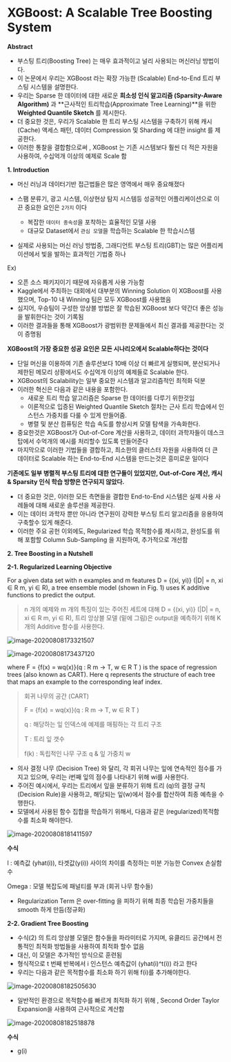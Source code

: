 # XGBoost: A Scalable Tree Boosting System



**Abstract**

* 부스팅 트리(Boosting Tree) 는 매우 효과적이고 널리 사용되는 머신러닝 방법이다.
* 이 논문에서 우리는 XGBoost 라는 확장 가능한 (Scalable) End-to-End 트리 부스팅 시스템을 설명한다.
* 우리는 Sparse 한 데이터에 대한 새로운 **희소성 인식 알고리즘 (Sparsity-Aware Algorithm)** 과 **근사적인 트리학습(Approximate Tree Learning)**을 위한 **Weighted Quantile Sketch** 를 제시한다.
* 더 중요한 것은, 우리가 Scalable 한 트리 부스팅 시스템을 구축하기 위해 캐시(Cache) 액세스 패턴, 데이터 Compression 및 Sharding 에 대한 insight 를 제공한다.
* 이러한 통찰을 결합함으로써 , XGBoost 는 기존 시스템보다 훨씬 더 적은 자원을 사용하여, 수십억개 이상의 예제로 Scale 함



**1. Introduction**

* 머신 러닝과 데이터기반 접근법들은 많은 영역에서 매우 중요해졌다
* 스팸 분류기, 광고 시스템, 이상현상 탐지 시스템등 성공적인 어플리케이션으로 이끈 중요한 요인은 `2가지` 이다
  * 복잡한 `데이터 종속성`을 포착하는 효율적인 모델 사용
  * 대규모 Dataset에서 `관심 모델`을 학습하는 Scalable 한 학습시스템

* 실제로 사용되는 머신 러닝 방법중, 그래디언트 부스팅 트리(GBT)는 많은 어플리케이션에서 빛을 발하는 효과적인 기법중 하나

Ex)

* 오픈 소스 패키지이기 때문에 자유롭게 사용 가능함
* Kaggle에서 주최하는 대회에서 대부분의 Winning Solution 이 XGBoost를 사용했으며, Top-10 내 Winning 팀은 모두 XGBoost를 사용했음
* 심지어, 우승팀이 구성한 앙상블 방법은 잘 학습된 XGBoost 보다 약간더 좋은 성능을 발휘한다는 것이 기록됨
* 이러한 결과들을 통해 XGBoost가 광범위한 문제들에서 최신 결과를 제공한다는 것이 증명됨

**XGBoost의 가장 중요한 성공 요인은 모든 시나리오에서 Scalable하다는 것이다**

* 단일 머신을 이용하여 기존 솔루션보다 10배 이상 더 빠르게 실행되며, 분산되거나 제한된 메모리 상황에서도 수십억개 이상의 예제들로 Scalable 한다.
* XGBoost의 Scalability는 일부 중요한 시스템과 알고리즘적인 최적화 덕분
* 이러한 혁신은 다음과 같은 내용을 포함한다.
  * 새로운 트리 학습 알고리즘은 Sparse 한 데이터를 다루기 위한것임
  * 이론적으로 입증된 Weighted Quantile Sketch 절차는 근사 트리 학습에서 인스턴스 가중치를 다룰 수 있게 만들어줌.
  * 병렬 및 분산 컴퓨팅은 학습 속도를 향상시켜 모델 탐색을 가속화한다.
* 중요한것은 XGBoost가 Out-of-Core 계산을 사용하고, 데이터 과학자들이 데스크탑에서 수억개의 예시를 처리할수 있도록 만들어준다
* 마지막으로 이러한 기법들을 결합하고, 최소한의 클러스터 자원을 사용하여 더 큰 데이터로 Scalable 하는 End-to-End 시스템을 만드는것은 흥미로운 일이다



**기존에도 일부 병렬적 부스팅 트리에 대한 연구들이 있었지만, Out-of-Core 계산, 캐시 & Sparsity 인식 학습 방향은 연구되지 않았다.**

* 더 중요한 것은, 이러한 모든 측면들을 결합한 End-to-End 시스템은 실제 사용 사례들에 대해 새로운 솔루션을 제공한다.
* 이는 데이터 과학자 뿐만 아니라 연구원이 강력한 부스팅 트리 알고리즘을 응용하여 구축할수 있게 해준다.
* 이러한 주요 공헌 이외에도, Regularized 학습 목적함수를 제시하고, 완성도를 위해 포함할 Column Sub-Sampling 을 지원하여, 추가적으로 개선함



**2. Tree Boosting in a Nutshell**

**2-1. Regularized Learning Objective**

For a given data set with n examples and m features D = {(xi, yi)} (|D| = n, xi ∈ R m, yi ∈ R), a tree ensemble model (shown in Fig. 1) uses K additive functions to predict the output.

> n 개의 예제와 m 개의 특징이 있는 주어진 세트에 대해 D =  {(xi, yi)} (|D| = n, xi ∈ R m, yi ∈ R), 트리 앙상블 모델 (밑에 그림)은 output을 예측하기 위해 K개의 Additive 함수를 사용한다.

![image-20200808173321507](C:\Users\s_m04\AppData\Roaming\Typora\typora-user-images\image-20200808173321507.png)

![image-20200808173437120](C:\Users\s_m04\AppData\Roaming\Typora\typora-user-images\image-20200808173437120.png)

where F = {f(x) = wq(x)}(q : R m → T, w ∈ R T ) is the space of regression trees (also known as CART). Here q represents the structure of each tree that maps an example to the corresponding leaf index. 

> 회귀 나무의 공간 (CART)
>
> F = {f(x) = wq(x)}(q : R m → T, w ∈ R T )  
>
> q : 해당하는 잎 인덱스에 예제를 매핑하는 각 트리 구조
>
> T : 트리 잎 갯수
>
> f(k) : 독립적인 나무 구조 q & 잎 가중치 w

* 의사 결정 나무 (Decision Tree) 와 달리, 각 회귀 나무는 잎에 연속적인 점수를 가지고 있으며, 우리는 i번째 잎의 점수를 나타내기 위해 wi를 사용한다.
* 주어진 예시에서, 우리는 트리에서 잎을 분류하기 위해 트리 (q)의 결정 규칙 (Decision Rule)을 사용하고, 해당되는 잎(w)에서 점수를 합산하여 최종 예측을 수행한다.
* 모델에서 사용된 함수 집합을 학습하기 위해서, 다음과 같은 (regularized)목적함수를 최소화 해야한다.

![image-20200808181411597](C:\Users\s_m04\AppData\Roaming\Typora\typora-user-images\image-20200808181411597.png)

**수식**

l : 예측값 (yhat(i)), 타겟값(y(i)) 사이의 차이를 측정하는 미분 가능한 Convex 손실함수

Omega : 모델 복잡도에 패널티를 부과 (회귀 나무 함수들)

* Regularization Term 은 over-fitting 을 피하기 위해 최종 학습된 가중치들을 smooth 하게 만듬(정규화)



**2-2. Gradient Tree Boosting**

* 수식(2) 의 트리 앙상블 모델은 함수들을 파라미터로 가지며, 유클리드 공간에서 전통적인 최적화 방법들을 사용하여 최적화 할수 없음
* 대신, 이 모델은 추가적인 방식으로 훈련됨
* 형식적으로 t 번째 반복에서 i 인스턴스 예측값이 (yhat(i)^t(i)) 라고 한다
* 우리는 다음과 같은 목적함수를 최소화 하기 위해 f(i)를 추가해야한다.

![image-20200808182505630](C:\Users\s_m04\AppData\Roaming\Typora\typora-user-images\image-20200808182505630.png)

* 일반적인 환경으로 목적함수를 빠르게 최적화 하기 위해 , Second Order Taylor Expansion을 사용하여 근사적으로 계산함

![image-20200808182518878](C:\Users\s_m04\AppData\Roaming\Typora\typora-user-images\image-20200808182518878.png)

**수식**

* g(i)